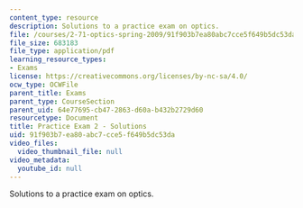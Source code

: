 ```yaml
---
content_type: resource
description: Solutions to a practice exam on optics.
file: /courses/2-71-optics-spring-2009/91f903b7ea80abc7cce5f649b5dc53da_MIT2_71S09_practice2_sol.pdf
file_size: 683183
file_type: application/pdf
learning_resource_types:
- Exams
license: https://creativecommons.org/licenses/by-nc-sa/4.0/
ocw_type: OCWFile
parent_title: Exams
parent_type: CourseSection
parent_uid: 64e77695-cb47-2863-d60a-b432b2729d60
resourcetype: Document
title: Practice Exam 2 - Solutions
uid: 91f903b7-ea80-abc7-cce5-f649b5dc53da
video_files:
  video_thumbnail_file: null
video_metadata:
  youtube_id: null
---
```

Solutions to a practice exam on optics.